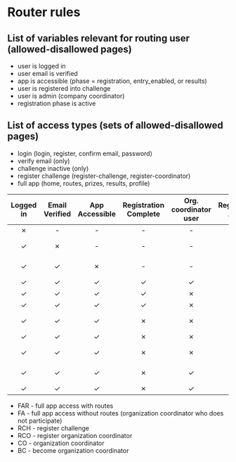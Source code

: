 # Router rules

## List of variables relevant for routing user (allowed-disallowed pages)

- user is logged in
- user email is verified
- app is accessible (phase = registration, entry_enabled, or results)
- user is registered into challenge
- user is admin (company coordinator)
- registration phase is active

## List of access types (sets of allowed-disallowed pages)

- login (login, register, confirm email, password)
- verify email (only)
- challenge inactive (only)
- register challenge (register-challenge, register-coordinator)
- full app (home, routes, prizes, results, profile)

| Logged in | Email Verified | App Accessible | Registration Complete | Org. coordinator user | Registration Active | Org. has coordinator |       Access       |
| :-------: | :------------: | :------------: | :-------------------: | :-------------------: | :-----------------: | :------------------: | :----------------: |
|     ✗     |       -        |       -        |           -           |           -           |          -          |          -           |       login        |
|     ✓     |       ✗        |       -        |           -           |           -           |          -          |          -           |    verify email    |
|     ✓     |       ✓        |       ✗        |           -           |           -           |          -          |          -           | challenge inactive |
|     ✓     |       ✓        |       ✓        |           ✓           |           ✓           |          -          |          -           |      FAR + CO      |
|     ✓     |       ✓        |       ✓        |           ✓           |           ✗           |          -          |          ✗           |      FAR + BC      |
|     ✓     |       ✓        |       ✓        |           ✓           |           ✗           |          -          |          ✓           |        FAR         |
|     ✓     |       ✓        |       ✓        |           ✗           |           ✗           |          ✓          |          ✗           |     RCH + RCO      |
|     ✓     |       ✓        |       ✓        |           ✗           |           ✗           |          ✓          |          ✓           |        RCH         |
|     ✓     |       ✓        |       ✓        |           ✗           |           ✗           |          ✗          |          -           | challenge inactive |
|     ✓     |       ✓        |       ✓        |           ✗           |           ✓           |          ✓          |          -           |   FA + CO + RCH    |
|     ✓     |       ✓        |       ✓        |           ✗           |           ✓           |          ✗          |          -           |      FA + CO       |

- FAR - full app access with routes
- FA - full app access without routes (organization coordinator who does not participate)
- RCH - register challenge
- RCO - register organization coordinator
- CO - organization coordinator
- BC - become organization coordinator
